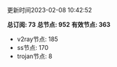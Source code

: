 更新时间2023-02-08 10:42:52

**总订阅: 73**
**总节点: 952**
**有效节点: 363**
- v2ray节点: 185
- ss节点: 170
- trojan节点: 8
